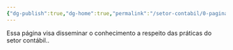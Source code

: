 ```yaml
---
{"dg-publish":true,"dg-home":true,"permalink":"/setor-contabil/0-pagina-inicial/objetivo-da-pagina/","tags":["gardenEntry"],"dgPassFrontmatter":true}
---
```



Essa página visa disseminar o conhecimento a respeito das práticas do setor contábil..

